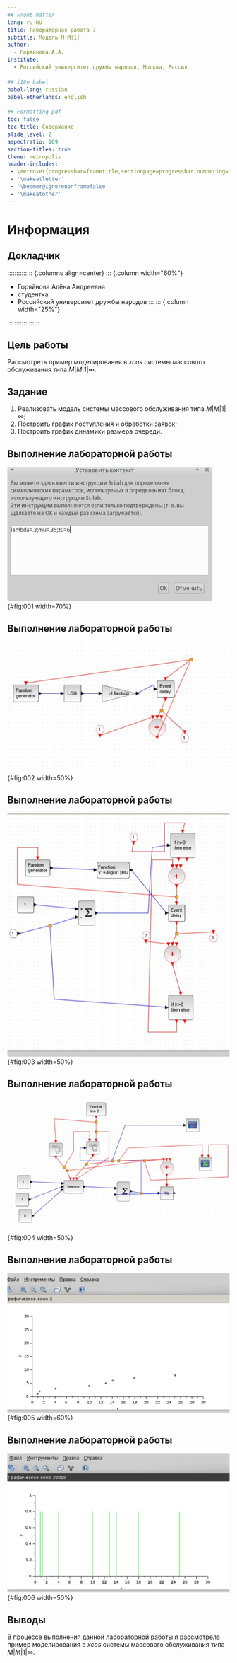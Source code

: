 ```yaml
---
## Front matter
lang: ru-RU
title: Лабораторная работа 7
subtitle: Модель M|M|1|
author:
  - Горяйнова А.А.
institute:
  - Российский университет дружбы народов, Москва, Россия

## i18n babel
babel-lang: russian
babel-otherlangs: english

## Formatting pdf
toc: false
toc-title: Содержание
slide_level: 2
aspectratio: 169
section-titles: true
theme: metropolis
header-includes:
 - \metroset{progressbar=frametitle,sectionpage=progressbar,numbering=fraction}
 - '\makeatletter'
 - '\beamer@ignorenonframefalse'
 - '\makeatother'
---
```


# Информация

## Докладчик

:::::::::::::: {.columns align=center}
::: {.column width="60%"}

  * Горяйнова Алёна Андреевна
  * студентка
  * Российский университет дружбы народов
:::
::: {.column width="25%"}


:::
::::::::::::::

## Цель работы

Рассмотреть пример моделирования в *xcos* системы массового обслуживания типа $M|M|1|\infty$.

## Задание

1. Реализовать модель системы массового обслуживания типа $M|M|1|\infty$;
2. Построить график поступления и обработки заявок;
3. Построить график динамики размера очереди.

## Выполнение лабораторной работы

![Задание переменных окружения в xcos для модели](image/1.jpg){#fig:001 width=70%}

## Выполнение лабораторной работы

![Суперблок, моделирующий поступление заявок](image/2.jpg){#fig:002 width=50%}

## Выполнение лабораторной работы

![Суперблок, моделирующий обработку заявок](image/3.jpg){#fig:003 width=50%}

## Выполнение лабораторной работы

![Модель $M|M|1|\infty$ в xcos](image/4.jpg){#fig:004 width=50%}

## Выполнение лабораторной работы

![Динамика размера очереди](image/5.jpg){#fig:005 width=60%}

## Выполнение лабораторной работы

![Поступление и обработка заявок](image/6.jpg){#fig:006 width=50%}

## Выводы

В процессе выполнения данной лабораторной работы я рассмотрела пример моделирования в *xcos* системы массового обслуживания типа $M|M|1|\infty$.
